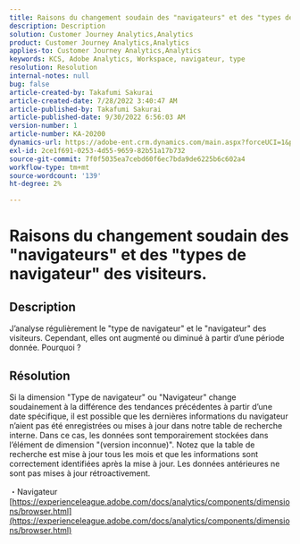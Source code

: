 ```yaml
---
title: Raisons du changement soudain des "navigateurs" et des "types de navigateur" des visiteurs.
description: Description
solution: Customer Journey Analytics,Analytics
product: Customer Journey Analytics,Analytics
applies-to: Customer Journey Analytics,Analytics
keywords: KCS, Adobe Analytics, Workspace, navigateur, type
resolution: Resolution
internal-notes: null
bug: false
article-created-by: Takafumi Sakurai
article-created-date: 7/28/2022 3:40:47 AM
article-published-by: Takafumi Sakurai
article-published-date: 9/30/2022 6:56:03 AM
version-number: 1
article-number: KA-20200
dynamics-url: https://adobe-ent.crm.dynamics.com/main.aspx?forceUCI=1&pagetype=entityrecord&etn=knowledgearticle&id=7338840c-270e-ed11-82e5-000d3a379369
exl-id: 2ce1f691-0253-4d55-9659-82b51a17b732
source-git-commit: 7f0f5035ea7cebd60f6ec7bda9de6225b6c602a4
workflow-type: tm+mt
source-wordcount: '139'
ht-degree: 2%

---
```


# Raisons du changement soudain des &quot;navigateurs&quot; et des &quot;types de navigateur&quot; des visiteurs.

## Description

J’analyse régulièrement le &quot;type de navigateur&quot; et le &quot;navigateur&quot; des visiteurs. Cependant, elles ont augmenté ou diminué à partir d’une période donnée. Pourquoi ?

## Résolution


Si la dimension &quot;Type de navigateur&quot; ou &quot;Navigateur&quot; change soudainement à la différence des tendances précédentes à partir d’une date spécifique, il est possible que les dernières informations du navigateur n’aient pas été enregistrées ou mises à jour dans notre table de recherche interne. Dans ce cas, les données sont temporairement stockées dans l’élément de dimension &quot;(version inconnue)&quot;. Notez que la table de recherche est mise à jour tous les mois et que les informations sont correctement identifiées après la mise à jour. Les données antérieures ne sont pas mises à jour rétroactivement.

・Navigateur
[https://experienceleague.adobe.com/docs/analytics/components/dimensions/browser.html](https://experienceleague.adobe.com/docs/analytics/components/dimensions/browser.html)
